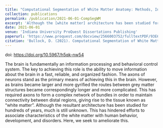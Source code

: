 ```yaml
---
title: "Computational Segmentation of White Matter Anatomy: Methods, Insights, and Standards"
collection: publications
permalink: /publication/2021-06-01-CompSegWM
excerpt: 'Although the [white matter] architecture has been studied for hundreds of years, much is still unknown. This has hindered efforts to associate characteristics of the white matter with human behavior, development, and disorders. Here, we seek to ameliorate this.'
date: 2021-06-01
venue: 'Indiana University ProQuest Dissertations Publishing'
paperurl: 'https://www.proquest.com/docview/2566003752/fulltextPDF/93E6DF93FFA241EFPQ/1'
citation: 'Bullock, D. (2021). Computational Segmentation of White Matter Anatomy: Methods, Insights, and Standards.'
---
```

doi: https://doi.org/10.5967/h5qk-nw54
 
The brain is fundamentally an information processing and behavioral control system. The key to achieving this role is the ability to move information about the brain in a fast, reliable, and organized fashion. The axons of neurons stand as the primary means of achieving this in the brain. However, as brains became larger and more gyrified the routes between grey matter structures became correspondingly longer and more complicated. This has required axons to form a complex network of bundles in order to maintain connectivity between distal regions, giving rise to the tissue known as “white matter”. Although the resultant architecture has been studied for hundreds of years, much is still unknown. This has hindered efforts to associate characteristics of the white matter with human behavior, development, and disorders. Here, we seek to ameliorate this.

